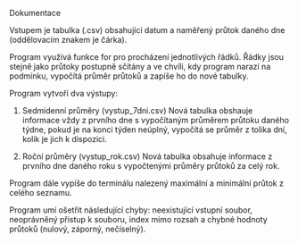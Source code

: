 Dokumentace

Vstupem je tabulka (.csv) obsahující datum a naměřený průtok daného dne (oddělovacím znakem je čárka). 

Program využívá funkce for pro procházení jednotlivých řádků. Řádky jsou stejně jako průtoky postupně sčítány a ve chvíli, kdy program narazí na podmínku, vypočítá průměr průtoků a zapíše ho do nové tabulky.

Program vytvoří dva výstupy:

  1. Sedmidenní průměry (vystup_7dni.csv)
     Nová tabulka obshauje informace vždy z prvního dne s vypočítaným průměrem průtoku daného týdne, pokud je na konci týden neúplný, vypočítá se průměr z tolika dní,        kolik je jich k dispozici.
     
  2. Roční průměry (vystup_rok.csv)
     Nová tabulka obsahuje informace z prvního dne daného roku s vypočtenými průměry průtoků za celý rok.
     
Program dále vypíše do terminálu nalezený maximální a minimální průtok z celého seznamu.

Program umí ošetřit následující chyby: neexistující vstupní soubor, neoprávněný přistup k souboru, index mimo rozsah a chybné hodnoty průtoků (nulový, záporný, nečíselný).

